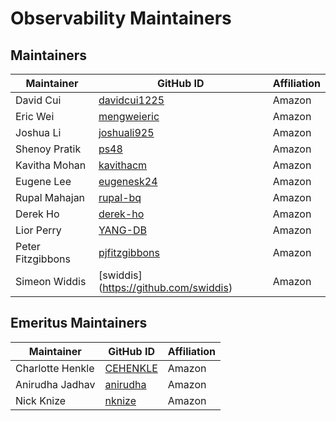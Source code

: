 # Observability Maintainers

## Maintainers
| Maintainer        | GitHub ID                                         | Affiliation |
|-------------------|---------------------------------------------------|-------------|
| David Cui         | [davidcui1225](https://github.com/davidcui1225)   | Amazon      |
| Eric Wei          | [mengweieric](https://github.com/mengweieric)     | Amazon      |
| Joshua Li         | [joshuali925](https://github.com/joshuali925)     | Amazon      |
| Shenoy Pratik     | [ps48](https://github.com/ps48)                   | Amazon      |
| Kavitha Mohan     | [kavithacm](https://github.com/kavithacm)         | Amazon      |
| Eugene Lee        | [eugenesk24](https://github.com/eugenesk24)       | Amazon      |
| Rupal Mahajan     | [rupal-bq](https://github.com/rupal-bq)           | Amazon      |
| Derek Ho          | [derek-ho](https://github.com/derek-ho)           | Amazon      |
| Lior Perry        | [YANG-DB](https://github.com/YANG-DB)             | Amazon      |
| Peter Fitzgibbons | [pjfitzgibbons](https://github.com/pjfitzgibbons) | Amazon      |
| Simeon Widdis     | [swiddis] (https://github.com/swiddis)            | Amazon      |

## Emeritus Maintainers

| Maintainer        | GitHub ID                                               | Affiliation |
| ----------------- | ------------------------------------------------------- | ----------- |
| Charlotte Henkle  | [CEHENKLE](https://github.com/CEHENKLE)                 | Amazon      |
| Anirudha Jadhav   | [anirudha](https://github.com/anirudha)                 | Amazon      |
| Nick Knize        | [nknize](https://github.com/nknize)                     | Amazon      |
